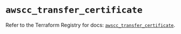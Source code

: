 # `awscc_transfer_certificate`

Refer to the Terraform Registry for docs: [`awscc_transfer_certificate`](https://registry.terraform.io/providers/hashicorp/awscc/0.70.0/docs/resources/transfer_certificate).
